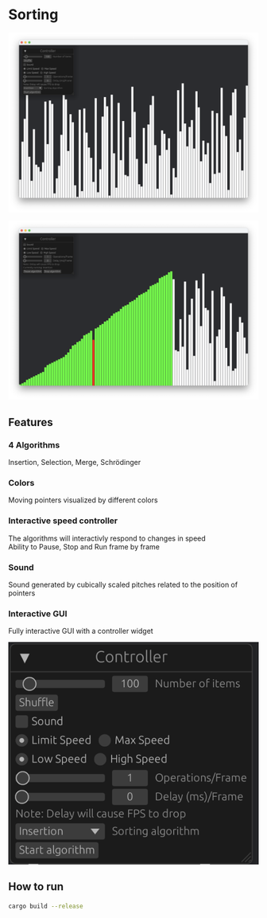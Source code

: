 # Sorting

![App](assets/app.png "App")

![Running](assets/running.png "Running")

## Features

### 4 Algorithms

Insertion, Selection, Merge, Schrödinger

### Colors

Moving pointers visualized by different colors

### Interactive speed controller

The algorithms will interactivly respond to changes in speed\
Ability to Pause, Stop and Run frame by frame

### Sound

Sound generated by cubically scaled pitches related to the position of pointers

### Interactive GUI

Fully interactive GUI with a controller widget

![Controller](assets/controller.png "Controller")

## How to run


```zsh
cargo build --release
```
